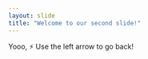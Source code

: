 ```yaml
---
layout: slide
title: "Welcome to our second slide!"
---
```

Yooo, ⚡️
Use the left arrow to go back!
